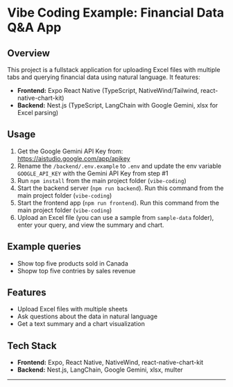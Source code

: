 # Vibe Coding Example: Financial Data Q&A App

## Overview
This project is a fullstack application for uploading Excel files with multiple tabs and querying financial data using natural language. It features:
- **Frontend:** Expo React Native (TypeScript, NativeWind/Tailwind, react-native-chart-kit)
- **Backend:** Nest.js (TypeScript, LangChain with Google Gemini, xlsx for Excel parsing)

## Usage
1. Get the Google Gemini API Key from: https://aistudio.google.com/app/apikey
2. Rename the `/backend/.env.example` to `.env` and update the env variable `GOOGLE_API_KEY` with the Gemini API Key from step #1
3. Run `npm install` from the main project folder (`vibe-coding`)
4. Start the backend server (`npm run backend`). Run this command from the main project folder (`vibe-coding`)
5. Start the frontend app (`npm run frontend`). Run this command from the main project folder (`vibe-coding`)
6. Upload an Excel file (you can use a sample from `sample-data` folder), enter your query, and view the summary and chart.

## Example queries
- Show top five products sold in Canada
- Shopw top five contries by sales revenue

## Features
- Upload Excel files with multiple sheets
- Ask questions about the data in natural language
- Get a text summary and a chart visualization

## Tech Stack
- **Frontend:** Expo, React Native, NativeWind, react-native-chart-kit
- **Backend:** Nest.js, LangChain, Google Gemini, xlsx, multer

---

